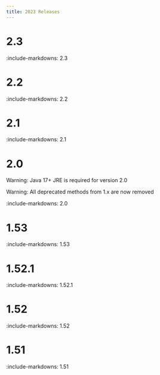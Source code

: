 ```yaml
---
title: 2023 Releases
---
```


# 2.3

:include-markdowns: 2.3

# 2.2

:include-markdowns: 2.2

# 2.1

:include-markdowns: 2.1

# 2.0

Warning: Java 17+ JRE is required for version 2.0

Warning: All deprecated methods from 1.x are now removed

:include-markdowns: 2.0

# 1.53

:include-markdowns: 1.53

# 1.52.1

:include-markdowns: 1.52.1

# 1.52

:include-markdowns: 1.52

# 1.51

:include-markdowns: 1.51


